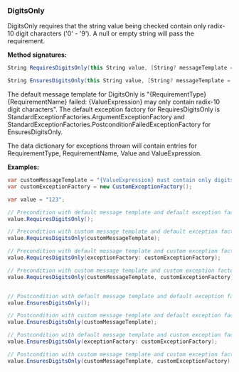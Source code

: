 ### DigitsOnly

DigitsOnly requires that the string value being checked contain only radix-10 
digit characters ('0' - '9'). A null or empty string will pass the requirement.

**Method signatures:**
```C#
String RequiresDigitsOnly(this String value, [String? messageTemplate = null], [IExceptionFactory? exceptionFactory = null], [String? valueExpression = null])

String EnsuresDigitsOnly(this String value, [String? messageTemplate = null], [IExceptionFactory? exceptionFactory = null], [String? valueExpression = null])
```

The default message template for DigitsOnly is "{RequirementType} {RequirementName} failed: {ValueExpression} may only contain radix-10 digit characters".
The default exception factory for RequiresDigitsOnly is StandardExceptionFactories.ArgumentExceptionFactory 
and StandardExceptionFactories.PostconditionFailedExceptionFactory for 
EnsuresDigitsOnly.

The data dictionary for exceptions thrown will contain entries for RequirementType,
RequirementName, Value and ValueExpression.

**Examples:**
```C#
var customMessageTemplate = "{ValueExpression} must contain only digits";
var customExceptionFactory = new CustomExceptionFactory();

var value = "123";

// Precondition with default message template and default exception factory.
value.RequiresDigitsOnly();

// Precondition with custom message template and default exception factory.
value.RequiresDigitsOnly(customMessageTemplate);

// Precondition with default message template and custom exception factory.
value.RequiresDigitsOnly(exceptionFactory: customExceptionFactory);

// Precondition with custom message template and custom exception factory.
value.RequiresDigitsOnly(customMessageTemplate, customExceptionFactory);


// Postcondition with default message template and default exception factory.
value.EnsuresDigitsOnly();

// Postcondition with custom message template and default exception factory.
value.EnsuresDigitsOnly(customMessageTemplate);

// Postcondition with default message template and custom exception factory.
value.EnsuresDigitsOnly(exceptionFactory: customExceptionFactory);

// Postcondition with custom message template and custom exception factory.
value.EnsuresDigitsOnly(customMessageTemplate, customExceptionFactory);
```
